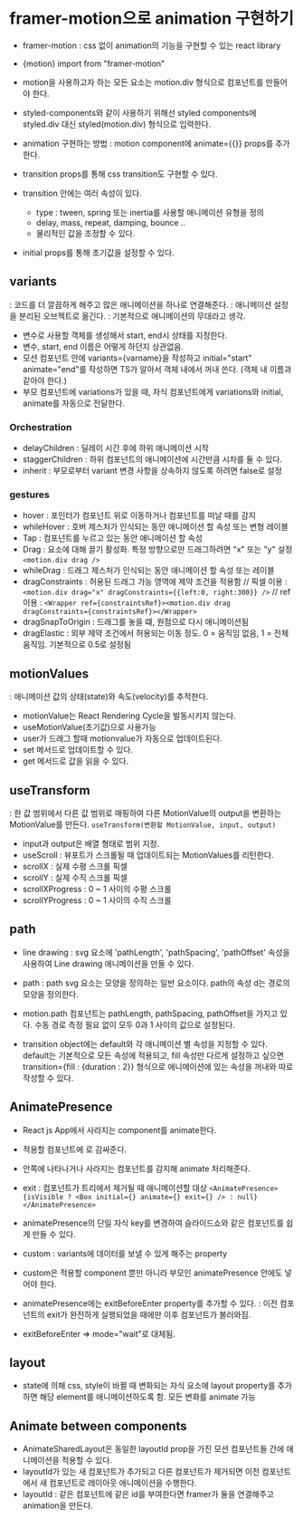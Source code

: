 # framer-motion으로 animation 구현하기

- framer-motion : css 없이 animation의 기능을 구현할 수 있는 react library
- {motion} import from "framer-motion"
- motion을 사용하고자 하는 모든 요소는 motion.div 형식으로 컴포넌트를 만들어야 한다.

- styled-components와 같이 사용하기 위해선 styled components에 styled.div 대신 styled(motion.div) 형식으로 입력한다.

- animation 구현하는 방법 : motion component에 animate={{}} props를 추가한다.
- transition props를 통해 css transition도 구현할 수 있다.
- transition 안에는 여러 속성이 있다.
  - type : tween, spring 또는 inertia를 사용할 애니메이션 유형을 정의
  - delay, mass, repeat, damping, bounce ..
  - 물리적인 값을 조정할 수 있다.
- initial props를 통해 초기값을 설정할 수 있다.

## variants

: 코드를 더 깔끔하게 해주고 많은 애니메이션을 하나로 연결해준다.
: 애니메이션 설정을 분리된 오브젝트로 옮긴다.
: 기본적으로 애니메이션의 무대라고 생각.

- 변수로 사용할 객체를 생성해서 start, end시 상태를 지정한다.
- 변수, start, end 이름은 어떻게 하던지 상관없음.
- 모션 컴포넌트 안에 variants={varname}을 작성하고 initial="start" animate="end"를 작성하면 TS가 알아서 객체 내에서 꺼내 쓴다. (객체 내 이름과 같아야 한다.)
- 부모 컴포넌트에 variations가 있을 때, 자식 컴포넌트에게 variations와 initial, animate를 자동으로 전달한다.

### Orchestration

- delayChildren : 딜레이 시간 후에 하위 애니메이션 시작
- staggerChildren : 하위 컴포넌트의 애니메이션에 시간만큼 시차를 둘 수 있다.
- inherit : 부모로부터 variant 변경 사항을 상속하지 않도록 하려면 false로 설정

### gestures

- hover : 포인터가 컴포넌트 위로 이동하거나 컴포넌트를 떠날 때를 감지
- whileHover : 호버 제스처가 인식되는 동안 애니메이션 할 속성 또는 변형 레이블
- Tap : 컴포넌트를 누르고 있는 동안 애니메이션 할 속성
- Drag : 요소에 대해 끌기 활성화. 특정 방향으로만 드래그하려면 "x" 또는 "y" 설정 `<motion.div drag />`
- whileDrag : 드래그 제스처가 인식되는 동안 애니메이션 할 속성 또는 레이블
- dragConstraints : 허용된 드래그 가능 영역에 제약 조건을 적용함
  // 픽셀 이용 : `<motion.div drag="x" dragConstraints={{left:0, right:300}} />`
  // ref 이용 : `<Wrapper ref={constraintsRef}><motion.div drag dragConstraints={constraintsRef}></Wrapper>`
- dragSnapToOrigin : 드래그를 놓을 떄, 원점으로 다시 애니메이션됨
- dragElastic : 외부 제약 조건에서 허용되는 이동 정도. 0 = 움직임 없음, 1 = 전체 움직임. 기본적으로 0.5로 설정됨

## motionValues

: 애니메이션 값의 상태(state)와 속도(velocity)를 추적한다.

- motionValue는 React Rendering Cycle을 발동시키지 않는다.
- useMotionValue(초기값)으로 사용가능
- user가 드래그 할때 motionvalue가 자동으로 업데이트된다.
- set 메서드로 업데이트할 수 있다.
- get 메서드로 값을 읽을 수 있다.

## useTransform

: 한 값 범위에서 다른 값 범위로 매핑하여 다른 MotionValue의 output을 변환하는 MotionValue를 만든다.
`useTransform(변환할 MotionValue, input, output)`

- input과 output은 배열 형태로 범위 지정.
- useScroll : 뷰포트가 스크롤될 때 업데이트되는 MotionValues를 리턴한다.
- scrollX : 실제 수평 스크롤 픽셀
- scrollY : 실제 수직 스크롤 픽셀
- scrollXProgress : 0 ~ 1 사이의 수평 스크롤
- scrollYProgress : 0 ~ 1 사이의 수직 스크롤

## path

- line drawing : svg 요소에 'pathLength', 'pathSpacing', 'pathOffset' 속성을 사용하여 Line drawing 애니메이션을 만들 수 있다.

- path : path svg 요소는 모양을 정의하는 일반 요소이다. path의 속성 d는 경로의 모양을 정의한다.

- motion.path 컴포넌트는 pathLength, pathSpacing, pathOffset을 가지고 있다. 수동 경로 측정 필요 없이 모두 0과 1 사이의 값으로 설정된다.

- transition object에는 default와 각 애니메이션 별 속성을 지정할 수 있다. default는 기본적으로 모든 속성에 적용되고, fill 속성만 다르게 설정하고 싶으면 transition={fill : {duration : 2}} 형식으로 애니메이션에 있는 속성을 꺼내와 따로 작성할 수 있다.

## AnimatePresence

- React js App에서 사라지는 component를 animate한다.
- 적용할 컴포넌트에 <AnimatePresence>로 감싸준다.
- 안쪽에 나타나거나 사라지는 컴포넌트를 감지해 animate 처리해준다.
- exit : 컴포넌트가 트리에서 제거될 때 애니메이션할 대상
  `<AnimatePresence>{isVisible ? <Box initial={} animate={} exit={} /> : null}</AnimatePresence>`

- animatePresence의 단일 자식 key를 변경하여 슬라이드쇼와 같은 컴포넌트를 쉽게 만들 수 있다.
- custom : variants에 데이터를 보낼 수 있게 해주는 property
- custom은 적용할 component 뿐만 아니라 부모인 animatePresence 안에도 넣어야 한다.
- animatePresence에는 exitBeforeEnter property를 추가할 수 있다. : 이전 컴포넌트의 exit가 완전하게 실행되었을 때에만 이후 컴포넌트가 불러와짐.
- exitBeforeEnter => mode="wait"로 대체됨.

## layout

- state에 의해 css, style이 바뀔 때 변화되는 자식 요소에 layout property를 추가하면 해당 element를 애니메이션하도록 함. 모든 변화를 animate 가능

## Animate between components

- AnimateSharedLayout은 동일한 layoutId prop을 가진 모션 컴포넌트들 간에 애니메이션을 적용할 수 있다.
- layoutId가 있는 새 컴포넌트가 추가되고 다른 컴포넌트가 제거되면 이전 컴포넌트에서 새 컴포넌트로 레이아웃 애니메이션을 수행한다.
- layoutId : 같은 컴포넌트에 같은 id를 부여한다면 framer가 둘을 연결해주고 animation을 만든다.
